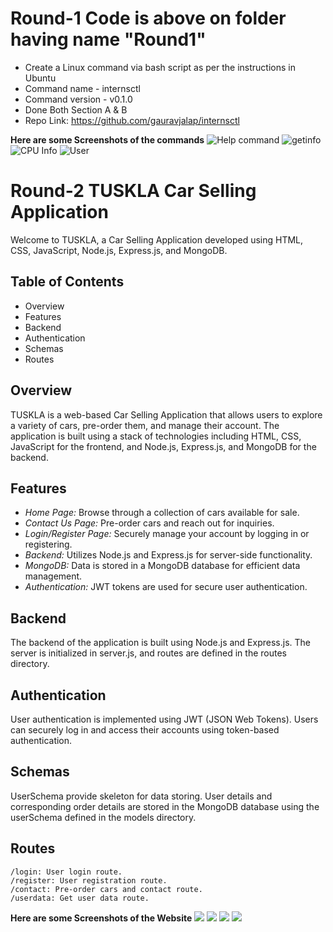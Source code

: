 # Round-1 Code is above on folder having name "Round1"
  * Create a Linux command via bash script as per the instructions in Ubuntu
  * Command name - internsctl
  * Command version - v0.1.0
  * Done Both Section A & B
  * Repo Link: https://github.com/gauravjalap/internsctl

**Here are some Screenshots of the commands**
<img src="Round1/help.png" alt="Help command">
<img src="Round1/getinfo.png" alt="getinfo">
<img src="Round1/cpu.png" alt="CPU Info">
<img src="Round1/user.png" alt="User">

# Round-2 TUSKLA Car Selling Application

Welcome to TUSKLA, a Car Selling Application developed using HTML, CSS, JavaScript, Node.js, Express.js, and MongoDB.

## Table of Contents

- Overview
- Features
- Backend
- Authentication
- Schemas
- Routes

## Overview

TUSKLA is a web-based Car Selling Application that allows users to explore a variety of cars, pre-order them, and manage their account. The application is built using a stack of technologies including HTML, CSS, JavaScript for the frontend, and Node.js, Express.js, and MongoDB for the backend.

## Features

- *Home Page:* Browse through a collection of cars available for sale.
- *Contact Us Page:* Pre-order cars and reach out for inquiries.
- *Login/Register Page:* Securely manage your account by logging in or registering.
- *Backend:* Utilizes Node.js and Express.js for server-side functionality.
- *MongoDB:* Data is stored in a MongoDB database for efficient data management.
- *Authentication:* JWT tokens are used for secure user authentication.

## Backend
The backend of the application is built using Node.js and Express.js. The server is initialized in server.js, and routes are defined in the routes directory.

## Authentication
User authentication is implemented using JWT (JSON Web Tokens). Users can securely log in and access their accounts using token-based authentication.

## Schemas
UserSchema provide skeleton for data storing. User details and corresponding order details are stored in the MongoDB database using the userSchema defined in the models directory.

## Routes
    /login: User login route.
    /register: User registration route.
    /contact: Pre-order cars and contact route.
    /userdata: Get user data route.

**Here are some Screenshots of the Website**
<img src="Round2/Home.png">
<img src="Round2/Login.png">
<img src="Round2/Register.png">
<img src="Round2/ContactUs.png">
